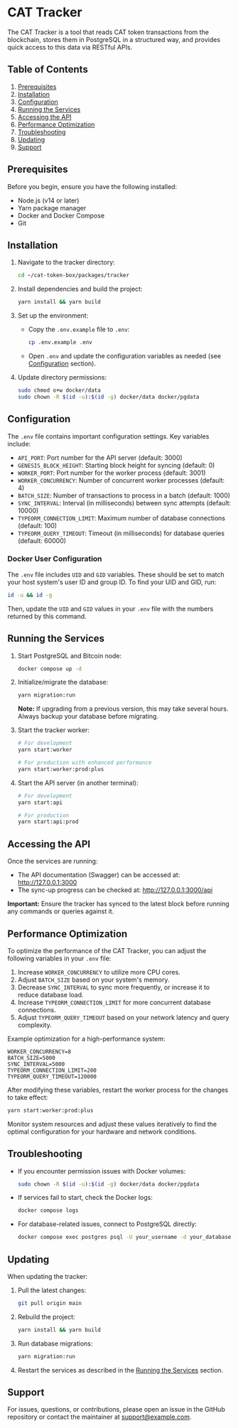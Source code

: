# CAT Tracker

The CAT Tracker is a tool that reads CAT token transactions from the blockchain, stores them in PostgreSQL in a structured way, and provides quick access to this data via RESTful APIs.

## Table of Contents
1. [Prerequisites](#prerequisites)
2. [Installation](#installation)
3. [Configuration](#configuration)
4. [Running the Services](#running-the-services)
5. [Accessing the API](#accessing-the-api)
6. [Performance Optimization](#performance-optimization)
7. [Troubleshooting](#troubleshooting)
8. [Updating](#updating)
9. [Support](#support)

## Prerequisites

Before you begin, ensure you have the following installed:
- Node.js (v14 or later)
- Yarn package manager
- Docker and Docker Compose
- Git

## Installation

1. Navigate to the tracker directory:
   ```bash
   cd ~/cat-token-box/packages/tracker
   ```

2. Install dependencies and build the project:
   ```bash
   yarn install && yarn build
   ```

3. Set up the environment:
   - Copy the `.env.example` file to `.env`:
     ```bash
     cp .env.example .env
     ```
   - Open `.env` and update the configuration variables as needed (see [Configuration](#configuration) section).

4. Update directory permissions:
   ```bash
   sudo chmod o+w docker/data
   sudo chown -R $(id -u):$(id -g) docker/data docker/pgdata
   ```

## Configuration

The `.env` file contains important configuration settings. Key variables include:

- `API_PORT`: Port number for the API server (default: 3000)
- `GENESIS_BLOCK_HEIGHT`: Starting block height for syncing (default: 0)
- `WORKER_PORT`: Port number for the worker process (default: 3001)
- `WORKER_CONCURRENCY`: Number of concurrent worker processes (default: 4)
- `BATCH_SIZE`: Number of transactions to process in a batch (default: 1000)
- `SYNC_INTERVAL`: Interval (in milliseconds) between sync attempts (default: 10000)
- `TYPEORM_CONNECTION_LIMIT`: Maximum number of database connections (default: 100)
- `TYPEORM_QUERY_TIMEOUT`: Timeout (in milliseconds) for database queries (default: 60000)

### Docker User Configuration

The `.env` file includes `UID` and `GID` variables. These should be set to match your host system's user ID and group ID. To find your UID and GID, run:

```bash
id -u && id -g
```

Then, update the `UID` and `GID` values in your `.env` file with the numbers returned by this command.

## Running the Services

1. Start PostgreSQL and Bitcoin node:
   ```bash
   docker compose up -d
   ```

2. Initialize/migrate the database:
   ```bash
   yarn migration:run
   ```
   **Note:** If upgrading from a previous version, this may take several hours. Always backup your database before migrating.

3. Start the tracker worker:
   ```bash
   # For development
   yarn start:worker

   # For production with enhanced performance
   yarn start:worker:prod:plus
   ```

4. Start the API server (in another terminal):
   ```bash
   # For development
   yarn start:api

   # For production
   yarn start:api:prod
   ```

## Accessing the API

Once the services are running:
- The API documentation (Swagger) can be accessed at: http://127.0.0.1:3000
- The sync-up progress can be checked at: http://127.0.0.1:3000/api

**Important:** Ensure the tracker has synced to the latest block before running any commands or queries against it.

## Performance Optimization

To optimize the performance of the CAT Tracker, you can adjust the following variables in your `.env` file:

1. Increase `WORKER_CONCURRENCY` to utilize more CPU cores.
2. Adjust `BATCH_SIZE` based on your system's memory.
3. Decrease `SYNC_INTERVAL` to sync more frequently, or increase it to reduce database load.
4. Increase `TYPEORM_CONNECTION_LIMIT` for more concurrent database connections.
5. Adjust `TYPEORM_QUERY_TIMEOUT` based on your network latency and query complexity.

Example optimization for a high-performance system:

```
WORKER_CONCURRENCY=8
BATCH_SIZE=5000
SYNC_INTERVAL=5000
TYPEORM_CONNECTION_LIMIT=200
TYPEORM_QUERY_TIMEOUT=120000
```

After modifying these variables, restart the worker process for the changes to take effect:

```bash
yarn start:worker:prod:plus
```

Monitor system resources and adjust these values iteratively to find the optimal configuration for your hardware and network conditions.

## Troubleshooting

- If you encounter permission issues with Docker volumes:
  ```bash
  sudo chown -R $(id -u):$(id -g) docker/data docker/pgdata
  ```

- If services fail to start, check the Docker logs:
  ```bash
  docker compose logs
  ```

- For database-related issues, connect to PostgreSQL directly:
  ```bash
  docker compose exec postgres psql -U your_username -d your_database
  ```

## Updating

When updating the tracker:

1. Pull the latest changes:
   ```bash
   git pull origin main
   ```

2. Rebuild the project:
   ```bash
   yarn install && yarn build
   ```

3. Run database migrations:
   ```bash
   yarn migration:run
   ```

4. Restart the services as described in the [Running the Services](#running-the-services) section.

## Support

For issues, questions, or contributions, please open an issue in the GitHub repository or contact the maintainer at support@example.com.
